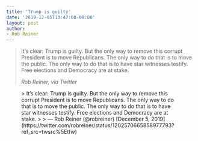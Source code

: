 ```yaml
---
title: 'Trump is guilty'
date: '2019-12-05T13:47:00-08:00'
layout: post
author:
- Rob Reiner
---
```


> It’s clear: Trump is guilty. But the only way to remove this corrupt President is to move Republicans. The only way to do that is to move the public. The only way to do that is to have star witnesses testify. Free elections and Democracy are at stake.
>
> <cite>Rob Reiner, via Twitter</cite>

<figure class="wp-block-embed is-type-rich is-provider-twitter wp-block-embed-twitter"><div class="wp-block-embed__wrapper">> It’s clear: Trump is guilty. But the only way to remove this corrupt President is to move Republicans. The only way to do that is to move the public. The only way to do that is to have star witnesses testify. Free elections and Democracy are at stake.
>
> — Rob Reiner (@robreiner) [December 5, 2019](https://twitter.com/robreiner/status/1202570665858977793?ref_src=twsrc%5Etfw)

<script async="" charset="utf-8" src="https://platform.twitter.com/widgets.js"></script></div></figure>
